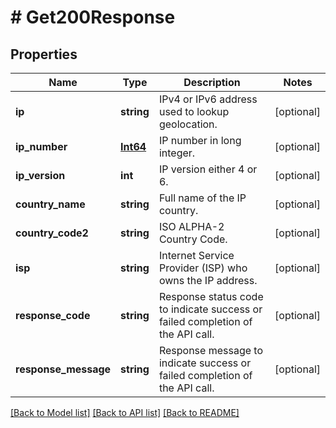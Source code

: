 # # Get200Response

## Properties

Name | Type | Description | Notes
------------ | ------------- | ------------- | -------------
**ip** | **string** | IPv4 or IPv6 address used to lookup geolocation. | [optional]
**ip_number** | [**Int64**](Int64.md) | IP number in long integer. | [optional]
**ip_version** | **int** | IP version either 4 or 6. | [optional]
**country_name** | **string** | Full name of the IP country. | [optional]
**country_code2** | **string** | ISO ALPHA-2 Country Code. | [optional]
**isp** | **string** | Internet Service Provider (ISP) who owns the IP address. | [optional]
**response_code** | **string** | Response status code to indicate success or failed completion of the API call. | [optional]
**response_message** | **string** | Response message to indicate success or failed completion of the API call. | [optional]

[[Back to Model list]](../../README.md#models) [[Back to API list]](../../README.md#endpoints) [[Back to README]](../../README.md)
